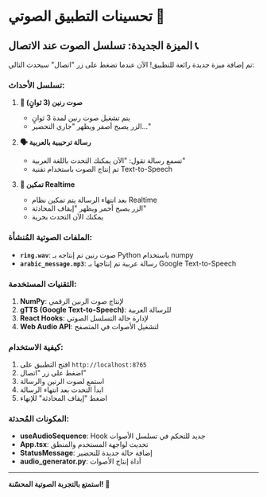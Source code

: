# تحسينات التطبيق الصوتي 🎵

## الميزة الجديدة: تسلسل الصوت عند الاتصال 📞

تم إضافة ميزة جديدة رائعة للتطبيق! الآن عندما تضغط على زر "اتصال" سيحدث التالي:

### تسلسل الأحداث:

1. **🔔 صوت رنين (3 ثوانٍ)**
   - يتم تشغيل صوت رنين لمدة 3 ثوانٍ
   - الزر يصبح أصفر ويظهر "جاري التحضير..."

2. **🗣️ رسالة ترحيبية بالعربية**
   - تسمع رسالة تقول: "الآن يمكنك التحدث باللغة العربية"
   - تم إنتاج الصوت باستخدام تقنية Text-to-Speech

3. **🎤 تمكين Realtime**
   - بعد انتهاء الرسالة يتم تمكين نظام Realtime
   - الزر يصبح أحمر ويظهر "إيقاف المحادثة"
   - يمكنك الآن التحدث بحرية

### الملفات الصوتية المُنشأة:

- **`ring.wav`**: صوت رنين تم إنتاجه بـ Python باستخدام numpy
- **`arabic_message.mp3`**: رسالة عربية تم إنتاجها بـ Google Text-to-Speech

### التقنيات المستخدمة:

1. **NumPy**: لإنتاج صوت الرنين الرقمي
2. **gTTS (Google Text-to-Speech)**: للرسالة العربية
3. **React Hooks**: لإدارة حالة التسلسل الصوتي
4. **Web Audio API**: لتشغيل الأصوات في المتصفح

### كيفية الاستخدام:

1. افتح التطبيق على `http://localhost:8765`
2. اضغط على زر "اتصال"
3. استمع لصوت الرنين والرسالة
4. ابدأ التحدث بعد انتهاء الرسالة
5. اضغط "إيقاف المحادثة" للإنهاء

### المكونات المُحدثة:

- **useAudioSequence**: Hook جديد للتحكم في تسلسل الأصوات
- **App.tsx**: تحديث لواجهة المستخدم والمنطق
- **StatusMessage**: إضافة حالة جديدة للتحضير
- **audio_generator.py**: أداة إنتاج الأصوات

---

**استمتع بالتجربة الصوتية المحسّنة! 🎉**
